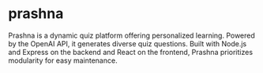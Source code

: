 # prashna
Prashna is a dynamic quiz platform offering personalized learning. Powered by the OpenAI API, it generates diverse quiz questions. Built with Node.js and Express on the backend and React on the frontend, Prashna prioritizes modularity for easy maintenance.
